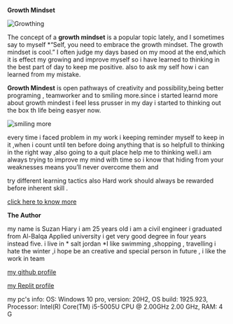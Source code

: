 **Growth Mindset**

![Growthing](https://encrypted-tbn0.gstatic.com/images?q=tbn:ANd9GcQtCmvDNqDwBiphsaYwVzaGMSLkVcaeRn33QQ&usqp=CAU)

The concept of a **growth mindset** is a popular topic lately, and I sometimes say to myself *“Self, you need to embrace the growth mindset. The growth mindset is cool.”
I often judge my days based on my mood at the end,which it is effect my growing and improve myself so i have learned to thinking in the best part of day to keep me positive.
also to ask my self how i can learned from my mistake.


**Growth Mindest** is open pathways of creativity and possibility,being better programing , teamworker and to smiling more.since i started learnd more about growth mindest
i feel less prusser in my day i started to thinking out the box th life being easyer now.

![smiling more](https://encrypted-tbn0.gstatic.com/images?q=tbn:ANd9GcQKOHrbaqK6Fhx38f7hYHw0uvFgAowLaSEAxQ&usqp=CAU)

every time i faced problem in my work i keeping reminder myself to keep in it ,when i count until ten before doing anything that is so helpfull to thinking in the right way 
,also going to a quit place help me to thinking well.i am always trying to improve my mind with time so i know that hiding from your weaknesses means you’ll never overcome them and 

try different learning tactics also Hard work should always be rewarded before inherent skill .

[click here to know more](https://www.atlassian.com/blog/inside-atlassian/growth-mindset)

**The Author**

my name is Suzan Hiary i am 25 years old i am a  civil engineer i graduated from Al-Balqa Applied university i get very good degree in four years instead five.
i live in * salt jordan *I like swimming ,shopping , travelling i hate the winter ,i hope be an creative and special person in future , i like the work in team 

[my github profile](https://github.com/Suzan-Hiary (Links to an external site.))

[my Replit profile]( https://replit.com/@SuzanHiary (Links to an external site.))

my pc's info:
OS: Windows 10 pro, version: 20H2, OS build: 1925.923, Processor: Intel(R) Core(TM) i5-5005U CPU @ 2.00GHz   2.00 GHz, RAM: 4 G

